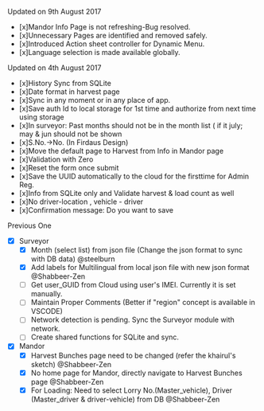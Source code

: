 Updated on 9th August 2017
- [x]Mandor Info Page is not refreshing-Bug resolved.
- [x]Unnecessary Pages are identified and removed safely.
- [x]Introduced Action sheet controller for Dynamic Menu.
- [x]Language selection is made available globally.

Updated on 4th August 2017
- [x]History Sync from SQLite
- [x]Date format in harvest page
- [x]Sync in any moment or in any place of app.
- [x]Save auth Id to local storage for 1st time and authorize from next time using storage
- [x]In surveyor: Past months should not be in the month list ( if it july; may & jun should not be shown
- [x]S.No.->No. (In Firdaus Design)
- [x]Move the default page to Harvest from Info in Mandor page
- [x]Validation with Zero
- [x]Reset the form once submit
- [x]Save the UUID automatically to the cloud for the firsttime for Admin Reg.
- [x]Info from SQLite only and Validate harvest & load count as well
- [x]No driver-location , vehicle - driver
- [x]Confirmation message: Do you want to save

Previous One
- [x] Surveyor
    - [x] Month (select list) from json file (Change the json format to sync with DB data)    @steelburn
    - [x] Add labels for Multilingual from local json file with new json format @Shabbeer-Zen
     - [ ] Get user_GUID from Cloud using user's IMEI. Currently it is set manually.
     - [ ] Maintain Proper Comments (Better if "region" concept is available in VSCODE)
     - [ ] Network detection is pending. Sync the Surveyor module with network.
     - [ ] Create shared functions for SQLite and sync.
- [x] Mandor
    - [x] Harvest Bunches page need to be changed (refer the khairul's sketch) @Shabbeer-Zen
    - [x] No home page for Mandor, directly navigate to Harvest Bunches page @Shabbeer-Zen
    - [x] For Loading: Need to select Lorry No.(Master_vehicle), Driver (Master_driver & driver-vehicle) from DB @Shabbeer-Zen
